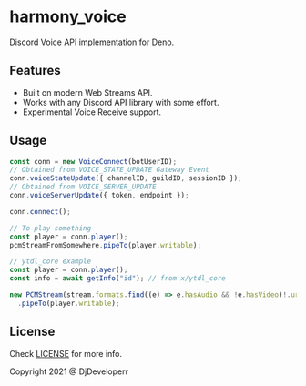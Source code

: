 # harmony_voice

Discord Voice API implementation for Deno.

## Features

- Built on modern Web Streams API.
- Works with any Discord API library with some effort.
- Experimental Voice Receive support.

## Usage

```ts
const conn = new VoiceConnect(botUserID);
// Obtained from VOICE_STATE_UPDATE Gateway Event
conn.voiceStateUpdate({ channelID, guildID, sessionID });
// Obtained from VOICE_SERVER_UPDATE
conn.voiceServerUpdate({ token, endpoint });

conn.connect();

// To play something
const player = conn.player();
pcmStreamFromSomewhere.pipeTo(player.writable);

// ytdl_core example
const player = conn.player();
const info = await getInfo("id"); // from x/ytdl_core

new PCMStream(stream.formats.find((e) => e.hasAudio && !e.hasVideo)!.url)
  .pipeTo(player.writable);
```

## License

Check [LICENSE](./LICENSE) for more info.

Copyright 2021 @ DjDeveloperr
